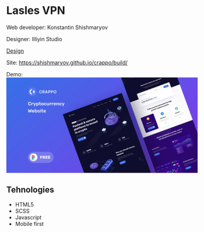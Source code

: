 # Lasles VPN
Web developer: Konstantin Shishmaryov

Designer: Illiyin Studio

[Design](https://www.uplabs.com/posts/crappo-cryptocurrency-website-freebie-dfdd873f-ad15-4f5f-9311-8dbc08c3cebe)



Site: <https://shishmaryov.github.io/crappo/build/>



Demo:
![Preview](Preview.jpg)


## Tehnologies

- HTML5
- SCSS 
- Javascript
- Mobile first
